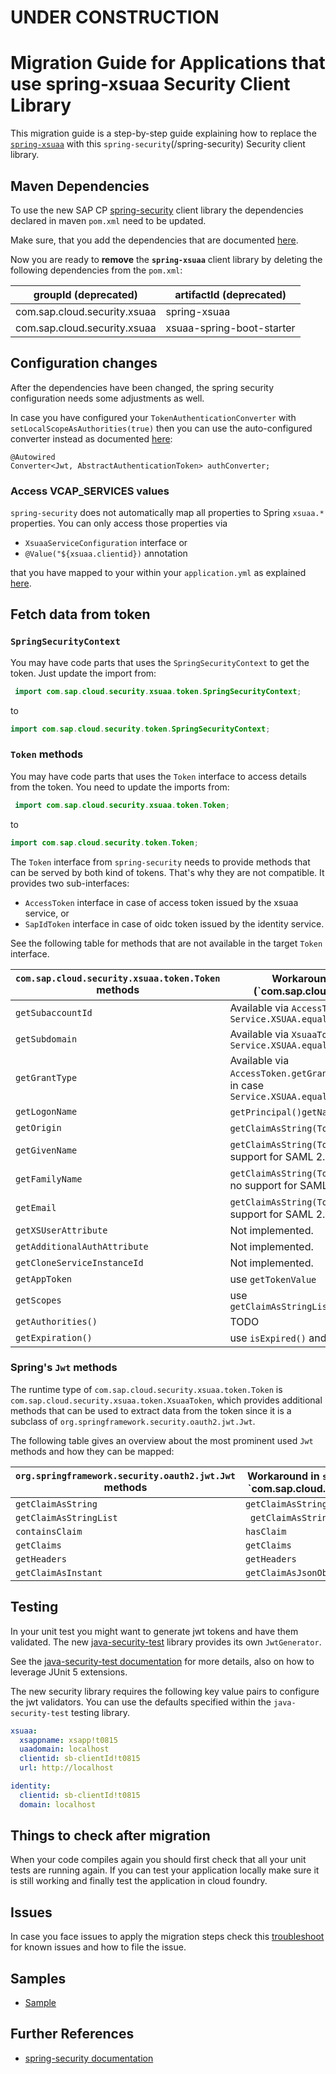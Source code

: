 # UNDER CONSTRUCTION 
# Migration Guide for Applications that use spring-xsuaa Security Client Library

This migration guide is a step-by-step guide explaining how to replace the [`spring-xsuaa`](/spring-xsuaa) with this ``spring-security``(/spring-security) Security client library.

## Maven Dependencies
To use the new SAP CP [spring-security](/spring-security) client library the dependencies declared in maven `pom.xml` need to be updated.

Make sure, that you add the dependencies that are documented [here](/spring-security#maven-dependencies).

Now you are ready to **remove** the **`spring-xsuaa`** client library by deleting the following dependencies from the `pom.xml`:

groupId (deprecated) | artifactId (deprecated) 
--- | --- 
com.sap.cloud.security.xsuaa | spring-xsuaa
com.sap.cloud.security.xsuaa | xsuaa-spring-boot-starter


## Configuration changes
After the dependencies have been changed, the spring security configuration needs some adjustments as well.

In case you have configured your `TokenAuthenticationConverter` with `setLocalScopeAsAuthorities(true)` then you can use the auto-configured converter instead as  documented [here](/spring-security#setup-spring-security-oauth-20-resource-server):
```
@Autowired
Converter<Jwt, AbstractAuthenticationToken> authConverter;
```

### Access VCAP_SERVICES values
`spring-security` does not automatically map all properties to Spring `xsuaa.*` properties. You can only access those properties via 

- `XsuaaServiceConfiguration` interface or
- `@Value("${xsuaa.clientid})` annotation

that you have mapped to your within your `application.yml` as explained [here](/spring-security#map-properties-to-vcap_services).


## Fetch data from token

### ``SpringSecurityContext``
You may have code parts that uses the `SpringSecurityContext` to get the token. Just update the import from:
````java
 import com.sap.cloud.security.xsuaa.token.SpringSecurityContext;
````
to
````java
import com.sap.cloud.security.token.SpringSecurityContext;
````

### `Token` methods
You may have code parts that uses the `Token` interface to access details from the token. You need to update the imports from:
````java
 import com.sap.cloud.security.xsuaa.token.Token;
````
to
````java
import com.sap.cloud.security.token.Token;
````

The ``Token`` interface from ``spring-security`` needs to provide methods that can be served by both kind of tokens. That's why they are not compatible.
It provides two sub-interfaces: 
- ```AccessToken``` interface in case of access token issued by the xsuaa service, or 
- ```SapIdToken``` interface in case of oidc token issued by the identity service.

See the following table for methods that are not available in the target ```Token``` interface. 

| `com.sap.cloud.security.xsuaa.token.Token` methods       | Workaround in `spring.security` (`com.sap.cloud.security.token.Token)                                                                                      |
|-------------------------|--------------------------------------------------------------------------------------------------|
| `getSubaccountId`          | Available via `AccessToken` interface in case ```Service.XSUAA.equals(token.getService())```                                                                         |`
| `getSubdomain`          | Available via `XsuaaToken` implementation in case ```Service.XSUAA.equals(token.getService())``` 
| `getGrantType`          | Available via `AccessToken.getGrantType().toString()` interface in case ```Service.XSUAA.equals(token.getService())```   
| `getLogonName`            | `getPrincipal()getName()`. 
| `getOrigin`            | ```getClaimAsString(TokenClaims.ORIGIN)```.
| `getGivenName`          | ```getClaimAsString(TokenClaims.GIVEN_NAME)```. :bulb: no support for SAML 2.0 - XSUAA mapping.
| `getFamilyName`          | ``getClaimAsString(TokenClaims.FAMILY_NAME)``. :bulb: no support for SAML 2.0 - XSUAA mapping.
| `getEmail`          | ``getClaimAsString(TokenClaims.EMAIL)``. :bulb: no support for SAML 2.0 - XSUAA mapping.
| `getXSUserAttribute`          | Not implemented.
| `getAdditionalAuthAttribute`  | Not implemented.
| `getCloneServiceInstanceId`  | Not implemented.
| `getAppToken`  | use `getTokenValue`
| `getScopes`  | use `getClaimAsStringList(TokenClaims.XSUAA.SCOPES)`
| `getAuthorities()`  | TODO
| `getExpiration()`  | use `isExpired()` and `getExpiration()` instead.

### Spring's `Jwt` methods

The runtime type of `com.sap.cloud.security.xsuaa.token.Token` is `com.sap.cloud.security.xsuaa.token.XsuaaToken`, which provides additional methods that can be used to extract data from the token since it is a subclass of
`org.springframework.security.oauth2.jwt.Jwt`. 

The following table gives an overview about the most prominent used ``Jwt`` methods and how they can be mapped:

|`org.springframework.security.oauth2.jwt.Jwt` methods       | Workaround in `spring.security` (using `com.sap.cloud.security.token.Token)                                                                                      |
|-------------------------|--------------------------------------------------------------------------------------------------|
| `getClaimAsString`       | `getClaimAsString` |
| `getClaimAsStringList`  | ` getClaimAsStringList` |
| `containsClaim`          | `hasClaim` |
| `getClaims`              | `getClaims` |
| `getHeaders`             | `getHeaders` |
| `getClaimAsInstant`      | `getClaimAsJsonObject().getAsInstant()` |


## Testing
In your unit test you might want to generate jwt tokens and have them validated. The new
[java-security-test](/java-security-test) library provides its own `JwtGenerator`. 

See the [java-security-test documentation](/java-security-test) for more details, also on how to leverage JUnit 5 extensions.

The new security library requires the following key value pairs to configure the jwt validators. You can use the defaults specified within the ``java-security-test`` testing library.

````yaml
xsuaa:
  xsappname: xsapp!t0815
  uaadomain: localhost
  clientid: sb-clientId!t0815
  url: http://localhost

identity:
  clientid: sb-clientId!t0815
  domain: localhost
````

## Things to check after migration 
When your code compiles again you should first check that all your unit tests are running again. If you can test your
application locally make sure it is still working and finally test the application in cloud foundry.


## Issues
In case you face issues to apply the migration steps check this [troubleshoot](README.md#troubleshoot) for known issues and how to file the issue.

## Samples
- [Sample](/samples/spring-security-hybrid-usage)    

## Further References
- [spring-security documentation](/spring-security/README.md)
